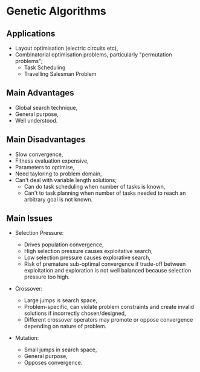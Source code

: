 # Genetic Algorithms



## Applications

- Layout optimisation (electric circuits etc),
- Combinatorial optimisation problems, particularly "permutation problems";
    - Task Scheduling
    - Travelling Salesman Problem

## Main Advantages

- Global search technique,
- General purpose,
- Well understood.

## Main Disadvantages

- Slow convergence,
- Fitness evaluation expensive,
- Parameters to optimise,
- Need tayloring to problem domain,
- Can't deal with variable length solutions;
    - Can do task scheduling when number of tasks is known,
    - Can't to task planning when number of tasks needed to reach an arbitrary goal is not known.

## Main Issues

- Selection Pressure:
    - Drives population convergence,
    - High selection pressure causes exploitative search,
    - Low selection pressure causes explorative search,
    - Risk of premature sub-optimal convergence if trade-off between exploitation and exploration is not well balanced because selection pressure too high.

- Crossover:
    - Large jumps is search space,
    - Problem-specific, can violate problem constraints and create invalid solutions if incorrectly chosen/designed,
    - Different crossover operators may promote or oppose convergence depending on nature of problem.

- Mutation:
    - Small jumps in search space,
    - General purpose,
    - Opposes convergence.